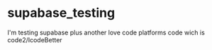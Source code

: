 # supabase_testing
I'm testing supabase plus another love code platforms code wich is code2/IcodeBetter
